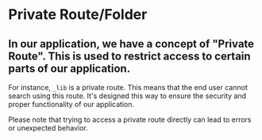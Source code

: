 # Private Route/Folder

## In our application, we have a concept of "Private Route". This is used to restrict access to certain parts of our application.

For instance, `_lib` is a private route. This means that the end user cannot search using this route. It's designed this way to ensure the security and proper functionality of our application.

Please note that trying to access a private route directly can lead to errors or unexpected behavior.
